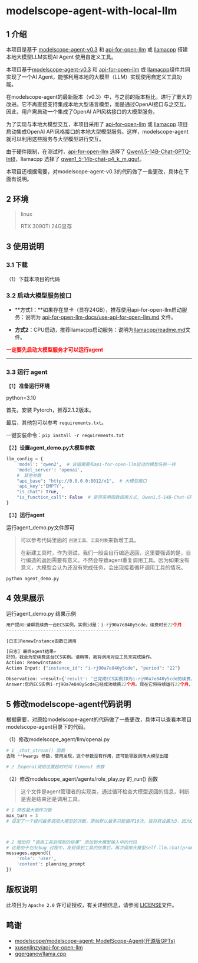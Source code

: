 # modelscope-agent-with-local-llm

## 1 介绍

本项目是基于 [modelscope-agent-v0.3](https://github.com/modelscope/modelscope-agent) 和 [api-for-open-llm](https://github.com/xusenlinzy/api-for-open-llm) 或 [llamacpp](https://github.com/ggerganov/llama.cpp) 搭建本地大模型LLM实现AI Agent 使用自定义工具。

本项目基于[modelscope-agent-v0.3](https://github.com/modelscope/modelscope-agent) 和 [api-for-open-llm](https://github.com/xusenlinzy/api-for-open-llm) 或 [llamacpp](https://github.com/ggerganov/llama.cpp)组件共同实现了一个AI Agent，能够利用本地的大模型（LLM）实现使用自定义工具功能。

在modelscope-agent的最新版本（v0.3）中，与之前的版本相比，进行了重大的改进。它不再直接支持集成本地大型语言模型，而是通过OpenAI接口与之交互。因此，用户需启动一个集成了OpenAI API风格接口的大模型服务。

为了实现与本地大模型交互，本项目采用了 [api-for-open-llm](https://github.com/xusenlinzy/api-for-open-llm) 或 [llamacpp](https://github.com/ggerganov/llama.cpp) 项目启动集成OpenAI API风格接口的本地大型模型服务。这样，modelscope-agent就可以利用这些服务与大型模型进行交互。

由于硬件限制，在测试时，[api-for-open-llm](https://github.com/xusenlinzy/api-for-open-llm) 选择了 [Qwen1.5-14B-Chat-GPTQ-Int8](https://modelscope.cn/models/qwen/Qwen1.5-14B-Chat-GPTQ-Int8/summary)，llamacpp 选择了 [qwen1_5-14b-chat-q4_k_m.gguf](https://modelscope.cn/models/qwen/Qwen1.5-14B-Chat-GGUF/files)。

本项目还根据需要，对modelscope-agent-v0.3的代码做了一些更改，具体在下面有说明。

## 2 环境

> linux
>
> RTX 3090Ti 24G显存

## 3 使用说明

### 3.1 下载

（1）下载本项目的代码

### 3.2 启动大模型服务接口

- **方式1：**如果存在显卡（显存24GB），推荐使用api-for-open-llm启动服务：说明为 [api-for-open-llm-docs/use-api-for-open-llm.md](https://github.com/MGzhou/modelscope-agent-with-local-llm/blob/main/api-for-open-llm-docs/use-api-for-open-llm.md) 文件。

- **方式2**：CPU启动，推荐llamacpp启动服务：说明为[llamacpp/readme.md](llamacpp/readme.md)文件。

<p style="color:red; font-weight:bold;">一定要先启动大模型服务才可以运行agent</p>

---

### 3.3 运行 agent

【1】**准备运行环境**

python=3.10

首先，安装 Pytorch，推荐2.1.2版本。

最后，其他包可以参考 `requirements.txt`。

一键安装命令：`pip install -r requirements.txt`

【2】**设置agent_demo.py大模型参数**

```python
llm_config = {
    'model': 'qwen2',  # 该值需要和api-for-open-llm启动的模型名称一样
    'model_server': 'openai',
    #　其他参数
    "api_base": "http://0.0.0.0:8012/v1",  # 大模型接口
    'api_key':'EMPTY',
    "is_chat": True,
    "is_function_call": False  # 是否采用函数调用方式, Qwen1.5-14B-Chat-GPTQ-Int8不存在function call功能，因此设置为False
}
```

【3】**运行agent**

运行agent_demo.py文件即可

> 可以参考代码里面的 `创建工具、工具列表`来新增工具。
>
> 在新建工具时，作为测试，我们一般会自行编造返回，这里要强调的是，自行编造的返回需要有意义。不然会导致agent重复调用工具。因为如果没有意义，大模型会认为还没有完成任务，会出现接着循环调用工具的情况。

```shell
python agent_demo.py
```

## 4 效果展示

运行agent_demo.py 结果示例

```python
用户提问:请帮我续费一台ECS实例，实例id是：i-rj90a7e840y5cde，续费时长22个月
-------------------------------------------

[日志]RenewInstance函数已调用

[日志] 最终agent结果= 
好的，我会为您续费这台ECS实例。请稍等，我将调用对应工具来完成操作。
Action: RenewInstance
Action Input: {"instance_id": "i-rj90a7e840y5cde", "period": "22"}

Observation: <result>{'result': '已完成ECS实例ID为i-rj90a7e840y5cde的续费，续费时长22月'}</result>
Answer:您的ECS实例i-rj90a7e840y5cde已经成功续费22个月。现在它将持续运行22个月，直到期满。请确保您的账单信息正确，以防止任何欠费。如有其他需求，请随时告诉我。

```

## 5 修改modelscope-agent代码说明

根据需要，对原始modelscope-agent的代码做了一些更改，具体可以查看本项目modelscope-agent目录下的代码。

（1）修改modelscope_agent/llm/openai.py

```python
# 1 _chat_stream() 函数
去除 **kwargs 参数，使用发现，这个参数没有作用，还可能导致调用大模型出错

# 2 为openai调用设置超时时间 timeout 参数
```

（2）修改modelscope_agent/agents/role_play.py 的_run() 函数

> 这个文件是agent管理者的实现类，通过循环检查大模型返回的信息，判断是否是结束还是调用工具。

```python
# 1 修改最大循环次数
max_turn = 3
# 设定了一个提问最多调用大模型的次数，原始默认最多只能循环10次，我将其设置为3，因为Qwen1.5-14B-Chat-GPTQ-Int8 大模型还不够聪明，可能会出现循环调用工具，将其设置为3已经足够应付了。



# 2 增加将 “调用工具后得到的结果” 添加到大模型输入中的代码
# 这是由于在debug 过程中，发现得到工具的结果后，再次调用大模型self.llm.chat(prompt=planning_prompt,stream=True,...)函数时，发现调用工具的结果并没有进入messages中
messages.append({
    'role': 'user',
    'content': planning_prompt
})

```

## 版权说明

此项目为 `Apache 2.0` 许可证授权，有关详细信息，请参阅 [LICENSE](https://github.com/MGzhou/modelscope-agent-with-local-llm/blob/main/LICENSE)文件。

## 鸣谢

- [modelscope/modelscope-agent: ModelScope-Agent(开源版GPTs)](https://github.com/modelscope/modelscope-agent)
- [xusenlinzy/api-for-open-llm](https://github.com/xusenlinzy/api-for-open-llm)
- [ggerganov/llama.cpp](https://github.com/ggerganov/llama.cpp)
